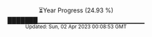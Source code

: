 <p align="center">
⏳Year Progress (24.93 %) <br>
███████▁▁▁▁▁▁▁▁▁▁▁▁▁▁▁▁▁▁▁▁▁▁▁ <br>
<sub>Updated: Sun, 02 Apr 2023 00:08:53 GMT</sub>
</p>

